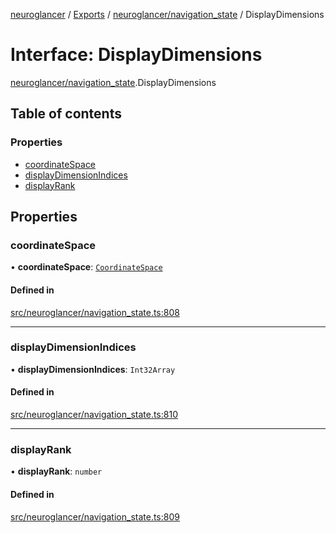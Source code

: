 [neuroglancer](../README.md) / [Exports](../modules.md) / [neuroglancer/navigation\_state](../modules/neuroglancer_navigation_state.md) / DisplayDimensions

# Interface: DisplayDimensions

[neuroglancer/navigation_state](../modules/neuroglancer_navigation_state.md).DisplayDimensions

## Table of contents

### Properties

- [coordinateSpace](neuroglancer_navigation_state.DisplayDimensions.md#coordinatespace)
- [displayDimensionIndices](neuroglancer_navigation_state.DisplayDimensions.md#displaydimensionindices)
- [displayRank](neuroglancer_navigation_state.DisplayDimensions.md#displayrank)

## Properties

### coordinateSpace

• **coordinateSpace**: [`CoordinateSpace`](neuroglancer_coordinate_transform.CoordinateSpace.md)

#### Defined in

[src/neuroglancer/navigation_state.ts:808](https://github.com/ActiveBrainAtlas2/neuroglancer/blob/91617476/src/neuroglancer/navigation_state.ts#L808)

___

### displayDimensionIndices

• **displayDimensionIndices**: `Int32Array`

#### Defined in

[src/neuroglancer/navigation_state.ts:810](https://github.com/ActiveBrainAtlas2/neuroglancer/blob/91617476/src/neuroglancer/navigation_state.ts#L810)

___

### displayRank

• **displayRank**: `number`

#### Defined in

[src/neuroglancer/navigation_state.ts:809](https://github.com/ActiveBrainAtlas2/neuroglancer/blob/91617476/src/neuroglancer/navigation_state.ts#L809)
